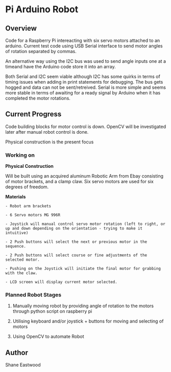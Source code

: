 # Pi Arduino Robot

## Overview
Code for a Raspberry Pi intereacting with six servo motors attached to an arduino.
Current test code using USB Serial interface to send motor angles of rotation separated by commas.

An alternative way using the I2C bus was used to send angle inputs one at a timeand have the Arduino code store it into an array. 

Both Serial and I2C seem viable although I2C has some quirks in terms of timing issues when adding in print statements for debugging. The bus gets hogged and data can not be sent/retreived. Serial is more simple and seems more stable in terms of awaiting for a ready signal by Arduino when it has completed the motor rotations.

## Current Progress

Code building blocks for motor control is down. OpenCV will be investigated later after manual robot control is done. 

Physical construction is the present focus

### Working on

**Physical Construction**

Will be built using an acquired aluminum Robotic Arm from Ebay consisting of motor brackets, and a clamp claw. Six servo motors are used for six degrees of freedom. 

**Materials**

```
- Robot arm brackets

- 6 Servo motors MG 996R

- Joystick will manual control servo motor rotation (left to right, or up and down depending on the orientation - trying to make it intuitive)

- 2 Push buttons will select the next or previous motor in the sequence.

- 2 Push buttons will select course or fine adjustments of the selected motor.

- Pushing on the Joystick will initiate the final motor for grabbing with the claw.

- LCD screen will display current motor selected.
```


### Planned Robot Stages

1. Manually moving robot by providing angle of rotation to the motors through python script on raspberry pi

2. Utilising keyboard and/or joystick + buttons for moving and selecting of motors

3. Using OpenCV to automate Robot

## Author
Shane Eastwood
